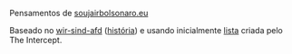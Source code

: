 Pensamentos de [soujairbolsonaro.eu](https://soujairbolsonaro.eu)

Baseado no [wir-sind-afd](https://das-ist-afd.de/) ([história](https://de.wikipedia.org/wiki/Wir-sind-afd.de)) e usando inicialmente [lista](https://theintercept.com/2018/10/20/quem-e-jair-bolsonaro-17/) criada pelo The Intercept.
